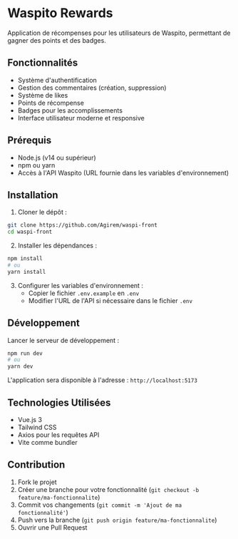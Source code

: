 # Waspito Rewards

Application de récompenses pour les utilisateurs de Waspito, permettant de gagner des points et des badges.

## Fonctionnalités

- Système d'authentification
- Gestion des commentaires (création, suppression)
- Système de likes
- Points de récompense
- Badges pour les accomplissements
- Interface utilisateur moderne et responsive

## Prérequis

- Node.js (v14 ou supérieur)
- npm ou yarn
- Accès à l'API Waspito (URL fournie dans les variables d'environnement)

## Installation

1. Cloner le dépôt :
```bash
git clone https://github.com/Agirem/waspi-front
cd waspi-front
```

2. Installer les dépendances :
```bash
npm install
# ou
yarn install
```

3. Configurer les variables d'environnement :
   - Copier le fichier `.env.example` en `.env`
   - Modifier l'URL de l'API si nécessaire dans le fichier `.env`

## Développement

Lancer le serveur de développement :
```bash
npm run dev
# ou
yarn dev
```

L'application sera disponible à l'adresse : `http://localhost:5173`



## Technologies Utilisées

- Vue.js 3
- Tailwind CSS
- Axios pour les requêtes API
- Vite comme bundler

## Contribution

1. Fork le projet
2. Créer une branche pour votre fonctionnalité (`git checkout -b feature/ma-fonctionnalite`)
3. Commit vos changements (`git commit -m 'Ajout de ma fonctionnalité'`)
4. Push vers la branche (`git push origin feature/ma-fonctionnalite`)
5. Ouvrir une Pull Request


